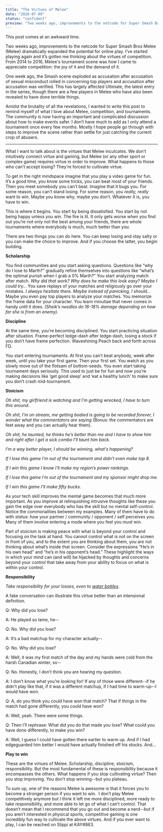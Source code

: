 ```yaml
---
title: "The Virtues of Melee"
date: "2020-07-09"
status: "confident"
preview: "Two weeks ago, improvements to the netcode for Super Smash Bros Melee (Melee) dramatically expanded the potential for online play."
---
```


This post comes at an awkward time.

Two weeks ago, improvements to the netcode for Super Smash Bros Melee (Melee) dramatically expanded the potential for online play. I’ve started playing again and it’s gotten me thinking about the virtues of competition. From 2014 to 2016, Melee's tournament scene was how I came to appreciate competition: the joy of it and the demand of it.

One week ago, the Smash scene exploded as accusation after accusation of sexual misconduct rolled in concerning top players and accusation after accusation was verified. This has largely affected Ultimate, the latest entry in the series, though there are a few players in Melee who have also been revealed to have done terrible things.

Amidst the brutality of all the revelations, I wanted to write this post to remind myself of what I love about Melee, competition, and tournaments. The community is now having an important and complicated discussion about how to make events safer. I don’t have much to add as I only attend a tournament once every few months. Mostly I hope people go through with steps to improve the scene rather than settle for just catching the current crop of abusers.

---

What I want to talk about is the virtues that Melee inculcates. We don’t intuitively connect virtue and gaming, but Melee (or any other sport or complex game) requires virtue in order to improve. What happens to those who can’t accept losing? They’re forced to cultivate virtue.

To get in the right mindspace imagine that you play a video game for fun. It’s a good time, you know some tricks, you can beat most of your friends. Then you meet somebody you can’t beat. Imagine that it bugs you. For some reason, you can’t stand losing. For some reason, you _really, really_ want to win. Maybe you know why, maybe you don’t. Whatever it is, you have to win.

This is where it begins. You start by being dissatisfied. You start by not being happy unless you win. The fire is lit. It only gets worse when you find out you’re not only not the best among your friends, there are whole tournaments where everybody is much, much better than you.

There are two things you can do here. You can keep losing and stay salty or you can make the choice to improve. And if you choose the latter, you begin building.

**Scholarship**

You find communities and you start asking questions. Questions like “why do I lose to Marth?” gradually refine themselves into questions like “what’s the optimal punish when I grab a 0% Marth?” You start analyzing match after match. _Why did that work? Why does he make this look easy? Maybe I could try…_ You save replays of your matches and religiously go over your mistakes. _I always hesitate there. Maybe instead of panicking, I should…_ Maybe you even pay top players to analyze your matches. You memorize the frame data for your character. You learn minutiae that never comes in handy until it does. _(Sheik’s needles do 16-18% damage depending on how far she is from an enemy)._

**Discipline**

At the same time, you’re becoming disciplined. You start practicing situation after situation. Frame-perfect ledge-dash after ledge-dash, losing a stock if you don’t have frame perfection. Waveshining Peach back and forth across FD.

You start entering tournaments. At first you can’t beat anybody, week after week, until you take your first game. Then your first set. You watch as you slowly move out of the flotsam of bottom-seeds. You even start taking tournament days seriously. This used to just be for fun and now you’re making decisions like ‘get good sleep’ and ‘eat a healthy lunch’ to make sure you don’t crash mid-tournament.

**Stoicism**

_Oh shit, my girlfriend is watching and I’m getting wrecked, I have to turn this around_.

_Oh shit, I’m on stream, me getting bodied is going to be recorded forever, I wonder what the commentators are saying_ (Bonus: the commentators are feet away and you can actually hear them).

_Oh shit, he taunted, he thinks he’s better than me and I have to show him and right after I get a sick combo I’ll taunt him back._

_I’m a way better player, I should be winning, what's happening?_

_If I lose this game I’m out of the tournament and didn’t even make top 8._

_If I win this game I know I’ll make my region’s power rankings._

_If I lose this game I’m out of the tournament and my sponsor might drop me._

_If I win this game I’ll make fifty bucks._

As your tech skill improves the mental game becomes that much more important. As you improve at relinquishing intrusive thoughts like these you gain the edge over everybody who has the skill but no mental self-control. Notice the commonalities between my examples. Many of them have to do with _status_: how your partner / community / opponent / self perceives you. Many of them involve entering a mode where you feel you _must_ win.

Part of stoicism is making peace with what is beyond your control and focusing on the task at hand. You cannot control what is not on the screen in front of you, and to the extent you are thinking about them, you are not thinking about what’s inside that screen. Consider the expressions “He’s in his own head” and “he’s in his opponent’s head.” These highlight the ways in which your mind can (and will) be hijacked by thoughts and concerns beyond your control that take away from your ability to focus on what is within your control.

**Responsibility**

_Take responsibility for your losses, even to [water bottles](https://www.youtube.com/watch?v=auNWSoqDZDM)_.

A fake conversation can illustrate this virtue better than an intensional definition.

Q: Why did you lose?

A: He played so lame, he--

Q: No. Why did you lose?

A: It’s a bad matchup for my character actually--

Q: No. Why did you lose?

A: Well, it was my first match of the day and my hands were cold from the harsh Canadian winter, so--

Q: No. Honestly, I don’t think you are hearing my question.

A: I don’t know what you’re looking for! If any of those were different--if he didn’t play like that, if it was a different matchup, if I had time to warm-up--I would have won.

Q: A, do you think you could have won that match? That if things in the match had gone differently, you could have won?

A: Well, yeah. There were some things.

Q: Then I’ll rephrase: What did you do that made you lose? What could you have done differently, to make you win?

A: Well, I guess I could have gotten there earlier to warm up. And if I had edgeguarded him better I would have actually finished off his stocks. And...

**Play to win**

These are the virtues of Melee. Scholarship, discipline, stoicism, responsibility. But the most fundamental of these is responsibility because it encompasses the others. What happens if you stop cultivating virtue? Then you stop improving. You don’t stop winning--but you plateau.

To sum up, one of the reasons Melee is awesome is that it forces you to become a stronger person if you want to win.  I don’t play Melee competitively anymore but I think it left me more disciplined, more ready to take responsibility, and more able to let go of what I can’t control. That doesn’t mean that I recommend that you go out and become a nerd--but if you aren’t interested in physical sports, competitive gaming is one incredibly fun way to cultivate the above virtues. And if you ever want to play, I can be reached on Slippi at KAY#863.

